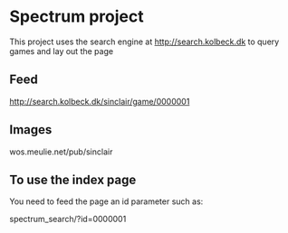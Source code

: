 # Spectrum project

This project uses the search engine at http://search.kolbeck.dk to query games and lay out the page


## Feed

http://search.kolbeck.dk/sinclair/game/0000001

## Images

wos.meulie.net/pub/sinclair


## To use the index page

You need to feed the page an id parameter such as:

spectrum_search/?id=0000001


